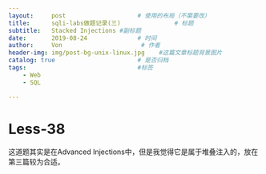 ```yaml
---
layout:     post                    # 使用的布局（不需要改）
title:      sqli-labs做题记录(三)               # 标题 
subtitle:   Stacked Injections #副标题
date:       2019-08-24              # 时间
author:     Von                      # 作者
header-img: img/post-bg-unix-linux.jpg    #这篇文章标题背景图片
catalog: true                       # 是否归档
tags:                               #标签
    - Web
    - SQL

---
```


# Less-38
这道题其实是在Advanced Injections中，但是我觉得它是属于堆叠注入的，放在第三篇较为合适。  


